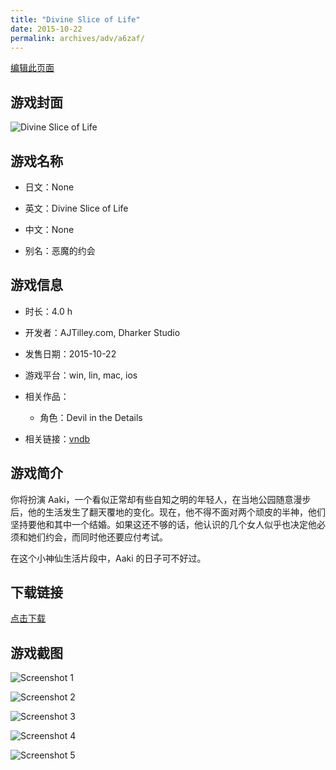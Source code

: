 ```yaml
---
title: "Divine Slice of Life"
date: 2015-10-22
permalink: archives/adv/a6zaf/
---
```

[编辑此页面](https://github.com/ACG-3/ADV3-source/blob/main/source/_posts/Divine%20Slice%20of%20Life.md)

## 游戏封面

![Divine Slice of Life](https://pan.timero.xyz/d/onedrive/img_lib_001/Divine%20Slice%20of%20Life_cover.avif)


## 游戏名称

- 日文：None
- 英文：Divine Slice of Life
- 中文：None

- 别名：恶魔的约会


## 游戏信息

- 时长：4.0 h
- 开发者：AJTilley.com, Dharker Studio
- 发售日期：2015-10-22
- 游戏平台：win, lin, mac, ios
- 相关作品：
   - 角色：Devil in the Details

- 相关链接：[vndb](https://vndb.org/v18433)


## 游戏简介

你将扮演 Aaki，一个看似正常却有些自知之明的年轻人，在当地公园随意漫步后，他的生活发生了翻天覆地的变化。现在，他不得不面对两个顽皮的半神，他们坚持要他和其中一个结婚。如果这还不够的话，他认识的几个女人似乎也决定他必须和她们约会，而同时他还要应付考试。

在这个小神仙生活片段中，Aaki 的日子可不好过。




## 下载链接

[点击下载](https://pan.timero.xyz/onedrive/adv_lib_001/Divine%20Slice%20of%20Life)


## 游戏截图


![Screenshot 1](https://pan.timero.xyz/d/onedrive/img_lib_001/Divine%20Slice%20of%20Life_Screenshot_1.avif)

![Screenshot 2](https://pan.timero.xyz/d/onedrive/img_lib_001/Divine%20Slice%20of%20Life_Screenshot_2.avif)

![Screenshot 3](https://pan.timero.xyz/d/onedrive/img_lib_001/Divine%20Slice%20of%20Life_Screenshot_3.avif)

![Screenshot 4](https://pan.timero.xyz/d/onedrive/img_lib_001/Divine%20Slice%20of%20Life_Screenshot_4.avif)

![Screenshot 5](https://pan.timero.xyz/d/onedrive/img_lib_001/Divine%20Slice%20of%20Life_Screenshot_5.avif)


